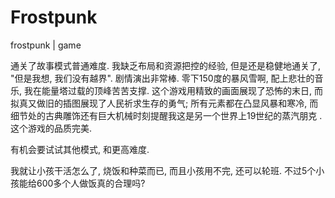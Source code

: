 # Frostpunk
frostpunk | game

通关了故事模式普通难度. 我缺乏布局和资源把控的经验, 但是还是稳健地通关了, "但是我想, 我们没有越界". 剧情演出非常棒. 
零下150度的暴风雪啊, 配上悲壮的音乐, 我在能量塔过载的顶峰苦苦支撑. 这个游戏用精致的画面展现了恐怖的末日, 而拟真又做旧的插图展现了人民祈求生存的勇气; 所有元素都在凸显风暴和寒冷, 而细节处的古典雕饰还有巨大机械时刻提醒我这是另一个世界上19世纪的蒸汽朋克 .这个游戏的品质完美.

有机会要试试其他模式, 和更高难度. 

我就让小孩干活怎么了, 烧饭和种菜而已, 而且小孩用不完, 还可以轮班. 不过5个小孩能给600多个人做饭真的合理吗?